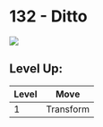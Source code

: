 # 132 - Ditto
![][132]

## Level Up:

Level | Move
---   | ---
  1   | Transform



[132]: /img/pokemon/132.png
